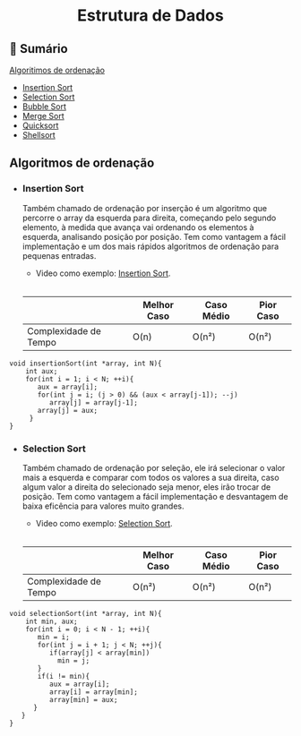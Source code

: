 <h1 align="center">
  Estrutura de Dados
</h1> 

## :scroll:  Sumário
[Algoritimos de ordenação](algoritmos-de-ordenação)
  - [Insertion Sort](insertion-sort)
  - [Selection Sort](selection-sort)
  - [Bubble Sort](bubble-sort)
  - [Merge Sort](merge-sort)
  - [Quicksort](quicksort)
  - [Shellsort](shellsort)
  
  ## Algoritmos de ordenação
   - ### Insertion Sort
        Também chamado de ordenação por inserção é um algoritmo que percorre o array da esquerda para direita, começando pelo segundo elemento, à medida que avança
      vai ordenando os elementos à esquerda, analisando posição por posição. Tem como vantagem a fácil implementação e um dos mais rápidos algoritmos de ordenação
      para pequenas entradas. 
      
      - Video como exemplo: [Insertion Sort](https://www.youtube.com/watch?v=ROalU379l3U).
      </br>
      
      |                     |Melhor Caso | Caso Médio | Pior Caso |
      |---------------------|------------|------------|-----------|
      |Complexidade de Tempo|     O(n)   |    O(n²)  |   O(n²)  |
      
```
void insertionSort(int *array, int N){ 
    int aux;
    for(int i = 1; i < N; ++i){
       aux = array[i];
       for(int j = i; (j > 0) && (aux < array[j-1]); --j)
          array[j] = array[j-1];
       array[j] = aux;
     }
}
```

  - ### Selection Sort
      Também chamado de ordenação por seleção, ele irá selecionar o valor mais a esquerda e comparar com todos os valores a sua direita, 
      caso algum valor a direita do selecionado seja menor, eles irão trocar de posição. Tem como vantagem a fácil implementação 
      e desvantagem de baixa eficência para valores muito grandes.
      
      - Video como exemplo: [Selection Sort](https://www.youtube.com/watch?v=Ns4TPTC8whw).
      </br>

      |                     |Melhor Caso | Caso Médio | Pior Caso |
      |---------------------|------------|------------|-----------|
      |Complexidade de Tempo|     O(n²)   |    O(n²)  |   O(n²)   |


```
void selectionSort(int *array, int N){ 
    int min, aux;
    for(int i = 0; i < N - 1; ++i){
       min = i;
       for(int j = i + 1; j < N; ++j){
          if(array[j] < array[min])
            min = j;
       }
       if(i != min){
          aux = array[i];
          array[i] = array[min];
          array[min] = aux;
      }
   }
}
```
